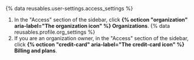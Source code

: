{% data reusables.user-settings.access_settings %}
1. In the "Access" section of the sidebar, click **{% octicon "organization" aria-label="The organization icon" %} Organizations**.
{% data reusables.profile.org_settings %}
1. If you are an organization owner, in the "Access" section of the sidebar, click **{% octicon "credit-card" aria-label="The credit-card icon" %} Billing and plans**.
